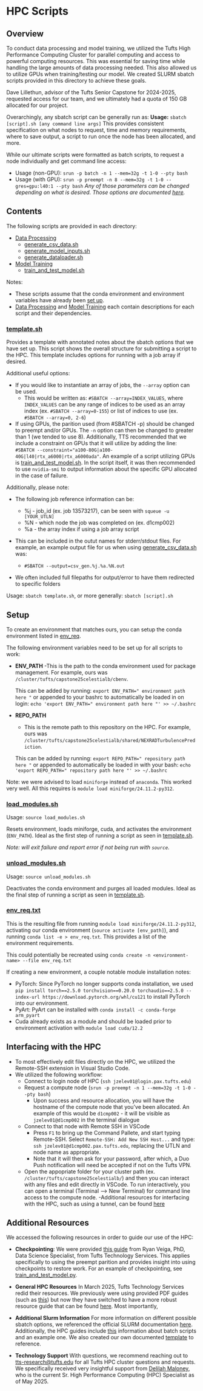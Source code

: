 # HPC Scripts

## Overview
To conduct data processing and model training, we utilized the Tufts High Performance Computing Cluster for parallel computing and access to powerful computing resources. This was essential for saving time while handling the large amounts of data processing needed. This also allowed us to utilize GPUs when training/testing our model. We created SLURM sbatch scripts provided in this directory to achieve these goals.

Dave Lillethun, advisor of the Tufts Senior Capstone for 2024-2025, requested access for our team, and we ultimately had a quota of 150 GB allocated for our project. 

Overarchingly, any sbatch script can be generally run as:
**Usage:** `sbatch [script].sh [any command line args]`
This provides consistent specification on what nodes to request, time and memory requirements, where to save output, a script to run once the node has been allocated, and more. 

While our ultimate scripts were formatted as batch scripts, to request a node individually and get command line access:
- Usage (non-GPU): `srun -p batch -n 1 --mem=32g -t 1-0 --pty bash`
- Usage (with GPU): `srun -p preempt -n 8 --mem=32g -t 1-0 --gres=gpu:l40:1 --pty bash`
_Any of those parameters can be changed depending on what is desired. Those options are documented [here](https://rtguides.it.tufts.edu/hpc/slurm/interactive.html)._ 

## Contents

The following scripts are provided in each directory:
- [Data Processing](./data_processing/)
  - [generate_csv_data.sh](./data_processing/generate_csv_data.sh)
  - [generate_model_inputs.sh](./data_processing/generate_model_inputs.sh)
  - [generate_dataloader.sh](./data_processing/generate_dataloader.sh)
- [Model Training](./model_training/)
  - [train_and_test_model.sh](./model_training/train_and_test_model.sh)

Notes:
- These scripts assume that the conda environment and environment variables have already been [set up](#setup).
- [Data Processing](./data_processing/README.md) and [Model Training](./model_training/README.md) each contain descriptions for each script and their dependencies. 

### [template.sh](template.sh)
Provides a template with annotated notes about the sbatch options that we have set up. This script shows the overall structure for submitting a script to the HPC. This template includes options for running with a job array if desired.

Additional useful options:
- If you would like to instantiate an array of jobs, the `--array` option can be used.
  - This would be written as: `#SBATCH --array=INDEX_VALUES`, where `INDEX_VALUES` can be any range of indices to be used as an array index (ex. `#SBATCH --array=0-155`) or list of indices to use (ex. `#SBATCH --array=0, 2-6`)
- If using GPUs, the parition used (from #SBATCH -p) should be changed to preempt and/or GPUs. The `-n` option can then be changed to greater than 1 (we tended to use 8). Additionally, TTS recommended that we include a constraint on GPUs that it will utilize by adding the line:
`#SBATCH --constraint="a100-80G|a100-40G|l40|rtx_a6000|rtx_a6000ada"`. An example of a script utilizing GPUs is [train_and_test_model.sh](./model_training/train_and_test_model.sh). In the script itself, it was then recommended to use `nvidia-smi` to output information about the specific GPU allocated in the case of failure.

Additionally, please note:
- The following job reference information can be:
  - %j - job_id (ex. job 13573217), can be seen with `squeue -u [YOUR_UTLN]`
  - %N - which node the job was completed on (ex. d1cmp002)
  - %a - the array index if using a job array script

- This can be included in the outut names for stderr/stdout files. For example, an example output file for us when using [generate_csv_data.sh](./data_processing/generate_csv_data.sh) was:
  - `#SBATCH --output=csv_gen.%j.%a.%N.out`
- We often included full filepaths for output/error to have them redirected to specific folders

Usage: `sbatch template.sh`, or more generally: `sbatch [script].sh`

## Setup

To create an environment that matches ours, you can setup the conda environment listed in [env_req](#env_req). 

The following environment variables need to be set up for all scripts to work: 

- **ENV_PATH**
  -This is the path to the conda environment used for package management. For example, ours was `/cluster/tufts/capstone25celestialb/cbenv`. 
  
  This can be added by running: `export ENV_PATH=" environment path here "` or appended to your bashrc to automatically be loaded in on login: `echo 'export ENV_PATH=" environment path here "' >> ~/.bashrc`

- **REPO_PATH**
  - This is the remote path to this repository on the HPC. For example, ours was `/cluster/tufts/capstone25celestialb/shared/NEXRADTurbulencePrediction`. 
  
  This can be added by running: `export REPO_PATH=" repository path here "` or appended to automatically be loaded in with your bash: `echo 'export REPO_PATH=" repository path here "' >> ~/.bashrc`

Note: we were advised to load `miniforge` instead of `anaconda`. This worked very well. All this requires is `module load miniforge/24.11.2-py312`. 


### [load_modules.sh](load_modules.sh)

Usage: `source load_modules.sh`

Resets environment, loads miniforge, cuda, and activates the environment (`ENV_PATH`). Ideal as the first step of running a script as seen in [template.sh](./template.sh).

*Note: will exit failure and report error if not being run with `source`.*

### [unload_modules.sh](unload_modules.sh)

Usage: `source unload_modules.sh`

Deactivates the conda environment and purges all loaded modules. Ideal as the final step of running a script as seen in [template.sh](./template.sh).

### [env_req.txt](env_req.txt)

This is the resulting file from running `module load miniforge/24.11.2-py312`, activating our conda environment (`source activate [env_path]`), and running  `conda list -e > env_req.txt`. This provides a list of the environment requirements.

This could potentially be recreated using `conda create -n <environment-name> --file env_req.txt`

If creating a new environment, a couple notable module installation notes:
- PyTorch: Since PyTorch no longer supports conda installation, we used `pip install torch==2.5.0 torchvision==0.20.0 torchaudio==2.5.0 --index-url https://download.pytorch.org/whl/cu121` to install PyTorch into our environment.
- PyArt: PyArt can be installed with `conda install -c conda-forge arm_pyart`
- Cuda already exists as a module and should be loaded prior to environment activation with `module load cuda/12.2`

## Interfacing with the HPC
- To most effectively edit files directly on the HPC, we utilized the Remote-SSH extension in Visual Studio Code.
- We utilized the following workflow:
  - Connect to login node of HPC (`ssh jzelev01@login.pax.tufts.edu`)
  - Request a compute node (`srun -p preempt -n 1 --mem=32g -t 1-0 --pty bash`)
    - Upon success and resource allocation, you will have the hostname of the compute node that you've been allocated. An example of this would be `d1cmp002` - it will be visible as `jzelev01@d1cmp002` in the terminal dialogue
  - Connect to that node with Remote SSH in VSCode 
    - Press `F1` to bring up the Command Pallete, and start typing Remote-SSH. Select `Remote-SSH: Add New SSH Host...` and type: `ssh jzelev01@d1cmp002.pax.tufts.edu`, replacing the UTLN and node name as appropriate. 
    - Note that it will then ask for your password, after which, a Duo Push notification will need be accepted if not on the Tufts VPN. 
  - Open the appopriate folder for your cluster path (ex. `/cluster/tufts/capstone25celestialb/`) and then you can interact with any files and edit directly in VSCode. To run interactively, you can open a terminal (Terminal --> New Terminal) for command line access to the compute node.
-Additional resources for interfacing with the HPC, such as using a tunnel, can be found [here](https://rtguides.it.tufts.edu/hpc/application/40-vscode.html)


## Additional Resources 
We accessed the following resources in order to guide our use of the HPC:
- **Checkpointing**: We were provided [this guide](https://tufts.app.box.com/s/jav14xvd0m25hp7kij1yr908xt2byn9f) from Ryan Veiga, PhD, Data Science Specialist, from Tufts Technology Services. This applies specifically to using the preempt parition and provides insight into using checkpoints to restore work. For an example of checkpointing, see [train_and_test_model.py](/model_training/train_and_test_model.py).

- **General HPC Resources** In March 2025, Tufts Technology Services redid their resources. We previously were using provided PDF guides (such as [this](https://tufts.app.box.com/v/Pax-User-Guide)) but now they have switched to have a more robust resource guide that can be found [here](https://rtguides.it.tufts.edu/hpc/index.html). Most importantly, 

- **Additional Slurm Information** For more information on different possible sbatch options, we referenced the official SLURM documentation [here](https://slurm.schedmd.com/sbatch.html). Additionally, the HPC guides include [this](https://rtguides.it.tufts.edu/hpc/slurm/batchjob.html) information about batch scripts and an example one. We also created our own documented [template](./template.sh) to reference.

- **Technology Support** With questions, we recommend reaching out to [tts-research@tufts.edu](mailto:tts-research@tufts.edu) for all Tufts HPC cluster questions and requests. We specifically received very insightful support from [Delilah Maloney](mailto:Delilah.Maloney@tufts.edu), who is the current Sr. High Performance Computing (HPC) Specialist as of May 2025.

